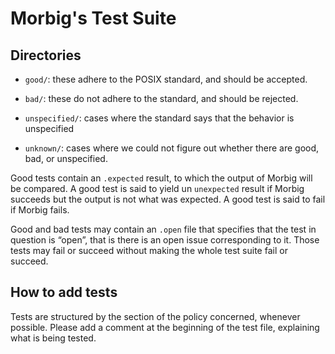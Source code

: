 Morbig's Test Suite
===================

Directories
-----------

- `good/`: these adhere to the POSIX standard, and should be accepted.

- `bad/`: these do not adhere to the standard, and should be rejected.

- `unspecified/`: cases where the standard says that the behavior is unspecified

- `unknown/`: cases where we could not figure out whether there are good, bad,
  or unspecified.

Good tests contain an `.expected` result, to which the output of Morbig will be
compared. A good test is said to yield un `unexpected` result if Morbig succeeds
but the output is not what was expected. A good test is said to fail if Morbig
fails.

Good and bad tests may contain an `.open` file that specifies that the test in
question is “open”, that is there is an open issue corresponding to it. Those
tests may fail or succeed without making the whole test suite fail or succeed.

How to add tests
----------------

Tests are structured by the section of the policy concerned, whenever possible.
Please add a comment at the beginning of the test file, explaining what is being
tested.

